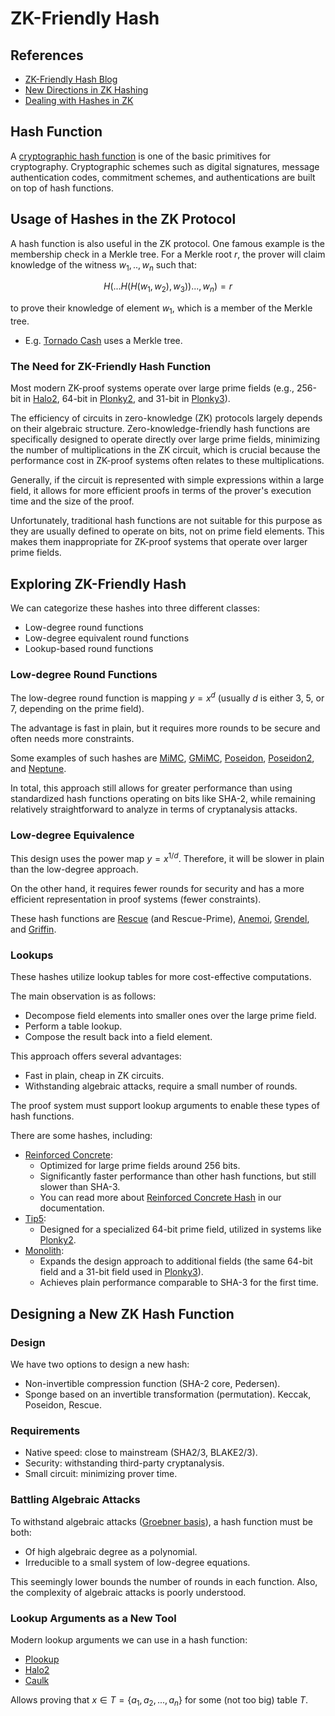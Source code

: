 # ZK-Friendly Hash

## References

- [ZK-Friendly Hash Blog](https://www.zellic.io/blog/zk-friendly-hash-functions/)
- [New Directions in ZK Hashing](https://www.youtube.com/watch?v=SXnb7T9YATs&ab_channel=ZeroKnowledge)
- [Dealing with Hashes in ZK](https://blog.taceo.io/whats-the-deal-with-hashes-in-zk/)

## Hash Function

A [cryptographic hash function](https://en.wikipedia.org/wiki/Cryptographic_hash_function) is one of the basic primitives for
cryptography. Cryptographic schemes such as digital signatures, message authentication codes, commitment schemes, and authentications
are built on top of hash functions.

## Usage of Hashes in the ZK Protocol

A hash function is also useful in the ZK protocol. One famous example is the membership check in a Merkle tree. For a Merkle root $r$,
the prover will claim knowledge of the witness $w_1, .., w_n$ such that:

$$H(...H(H(w_ 1, w_ 2), w_ 3))..., w_ n) = r$$

to prove their knowledge of element $w_1$, which is a member of the Merkle tree.

- E.g. [Tornado Cash](https://www.zellic.io/blog/how-does-tornado-cash-work) uses a Merkle tree.

### The Need for ZK-Friendly Hash Function

Most modern ZK-proof systems operate over large prime fields (e.g., 256-bit in [Halo2](https://zcash.github.io/halo2/), 64-bit
in [Plonky2](https://github.com/0xPolygonZero/plonky2), and 31-bit in [Plonky3](https://github.com/Plonky3/Plonky3)).

The efficiency of circuits in zero-knowledge (ZK) protocols largely depends on their algebraic structure. Zero-knowledge-friendly hash
functions are specifically designed to operate directly over large prime fields, minimizing the number of multiplications in the ZK
circuit, which is crucial because the performance cost in ZK-proof systems often relates to these multiplications.

Generally, if the circuit is represented with simple expressions within a large field, it allows for more efficient proofs in terms of
the prover's execution time and the size of the proof.

Unfortunately, traditional hash functions are not suitable for this purpose as they are usually defined to operate on bits, not on
prime field elements. This makes them inappropriate for ZK-proof systems that operate over larger prime fields.

## Exploring ZK-Friendly Hash

We can categorize these hashes into three different classes:

- Low-degree round functions
- Low-degree equivalent round functions
- Lookup-based round functions

### Low-degree Round Functions

The low-degree round function is mapping $y = x^d$ (usually $d$ is either 3, 5, or 7, depending on the prime field).

The advantage is fast in plain, but it requires more rounds to be secure and often needs more constraints.

Some examples of such hashes
are [MiMC](https://eprint.iacr.org/2016/492), [GMiMC](https://eprint.iacr.org/2019/397), [Poseidon](https://eprint.iacr.org/2019/458),
[Poseidon2](https://eprint.iacr.org/2023/323),
and [Neptune](https://eprint.iacr.org/2021/1695).

In total, this approach still allows for greater performance than using standardized hash functions operating on bits like SHA-2, while
remaining relatively straightforward to analyze in terms of cryptanalysis attacks.

### Low-degree Equivalence

This design uses the power map $y = x^{1/d}$. Therefore, it will be slower in plain than the low-degree approach.

On the other hand, it requires fewer rounds for security and has a more efficient representation in proof systems (fewer constraints).

These hash functions are [Rescue](https://eprint.iacr.org/2019/426) (and
Rescue-Prime), [Anemoi](https://eprint.iacr.org/2022/840), [Grendel](https://eprint.iacr.org/2021/984),
and [Griffin](https://eprint.iacr.org/2022/403).

### Lookups

These hashes utilize lookup tables for more cost-effective computations.

The main observation is as follows:

- Decompose field elements into smaller ones over the large prime field.
- Perform a table lookup.
- Compose the result back into a field element.

This approach offers several advantages:

- Fast in plain, cheap in ZK circuits.
- Withstanding algebraic attacks, require a small number of rounds.

The proof system must support lookup arguments to enable these types of hash functions.

There are some hashes, including:

- [Reinforced Concrete](https://eprint.iacr.org/2021/1038):
    - Optimized for large prime fields around 256 bits.
    - Significantly faster performance than other hash functions, but still slower than SHA-3.
    - You can read more about [Reinforced Concrete Hash](terms/reinforced-concrete-hash.md) in our documentation.
- [Tip5](https://eprint.iacr.org/2023/107):
    - Designed for a specialized 64-bit prime field, utilized in systems
      like [Plonky2](https://polygon.technology/blog/introducing-plonky2).
- [Monolith](https://eprint.iacr.org/2023/1025):
    - Expands the design approach to additional fields (the same 64-bit field and a 31-bit field used
      in [Plonky3](https://github.com/Plonky3/Plonky3)).
    - Achieves plain performance comparable to SHA-3 for the first time.

## Designing a New ZK Hash Function

### Design

We have two options to design a new hash:

- Non-invertible compression function (SHA-2 core, Pedersen).
- Sponge based on an invertible transformation (permutation). Keccak, Poseidon, Rescue.

### Requirements

- Native speed: close to mainstream (SHA2/3, BLAKE2/3).
- Security: withstanding third-party cryptanalysis.
- Small circuit: minimizing prover time.

### Battling Algebraic Attacks

To withstand algebraic attacks ([Groebner basis](https://en.wikipedia.org/wiki/Gr%C3%B6bner_basis)), a hash function must be both:

- Of high algebraic degree as a polynomial.
- Irreducible to a small system of low-degree equations.

This seemingly lower bounds the number of rounds in each function. Also, the complexity of algebraic attacks is poorly understood.

### Lookup Arguments as a New Tool

Modern lookup arguments we can use in a hash function:

- [Plookup](https://eprint.iacr.org/2020/315.pdf)
- [Halo2](https://zcash.github.io/halo2/)
- [Caulk](https://eprint.iacr.org/2022/621.pdf)

Allows proving that $x \in T = \{a_1, a_2,..., a_n\}$ for some (not too big) table $T$.
